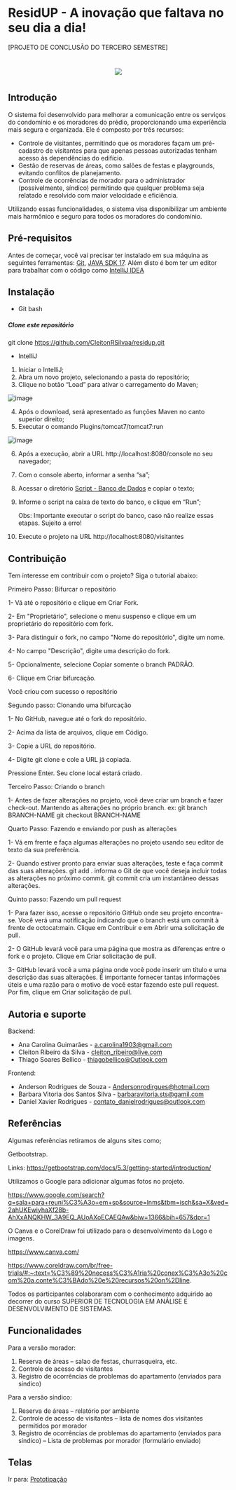 # ResidUP - A inovação que faltava no seu dia a dia!

[PROJETO DE CONCLUSÃO DO TERCEIRO SEMESTRE]

<h1 align = "center"> <img src = "https://user-images.githubusercontent.com/88353387/234729533-3b74873b-4251-43ee-9f92-a73e09e5b320.png" /><h1/>

## Introdução
O sistema foi desenvolvido para melhorar a comunicação entre os serviços do condomínio e os moradores do prédio, proporcionando uma experiência mais segura e organizada.
Ele é composto por três recursos:
* Controle de visitantes, permitindo que os moradores façam um pré-cadastro de visitantes para que apenas pessoas autorizadas tenham acesso às dependências do edifício.
* Gestão de reservas de áreas, como salões de festas e playgrounds, evitando conflitos de planejamento.
* Controle de ocorrências de morador para o administrador (possivelmente, síndico) permitindo que qualquer problema seja relatado e resolvido com maior velocidade e eficiência.


Utilizando essas funcionalidades, o sistema visa disponibilizar um ambiente mais harmônico e seguro para todos os moradores do condomínio.

## Pré-requisitos
Antes de começar, você vai precisar ter instalado em sua máquina as seguintes ferramentas:
[Git](https://git-scm.com), [JAVA SDK 17](https://www.oracle.com/java/technologies/javase/jdk17-archive-downloads.html).
 Além disto é bom ter um editor para trabalhar com o código como [IntelliJ IDEA](https://www.jetbrains.com/idea/download/#section=windows)

## Instalação

- Git bash
##### Clone este repositório
 git clone https://github.com/CleitonRSilvaa/residup.git

- IntelliJ
1.	Iniciar o IntelliJ;
2.	Abra um novo projeto, selecionando a pasta do repositório;
3.	Clique no botão “Load” para ativar o carregamento do Maven;

 ![image](https://user-images.githubusercontent.com/88353387/234722458-0ac41803-7429-4ec7-9895-ab4dc7a86eff.png)

4.	Após o download, será apresentado as funções Maven no canto superior direito;
5.	Executar o comando Plugins/tomcat7/tomcat7:run

![image](https://user-images.githubusercontent.com/88353387/234722479-125a4dc5-28cc-4d75-9816-e8cc0ff13b6f.png)

6.	Após a execução, abrir a URL http://localhost:8080/console no seu navegador;
7.	Com o console aberto, informar a senha “sa”;
8.	Acessar o diretório [Script - Banco de Dados](./docs/modelo_DER_MER/ScriptTables_DB_H2.txt) e copiar o texto;
9. Informe o script na caixa de texto do banco, e clique em “Run”;

   Obs: Importante executar o script do banco, caso não realize essas etapas. Sujeito a erro!
10. Execute o projeto na URL http://localhost:8080/visitantes

## Contribuição
Tem interesse em contribuir com o projeto? Siga o tutorial abaixo:

Primeiro Passo:
Bifurcar o repositório

1- Vá até o repositório e clique em Criar Fork.

2- Em "Proprietário", selecione o menu suspenso e clique em um proprietário do repositório com fork.

3- Para distinguir o fork, no campo "Nome do repositório", digite um nome.

4- No campo "Descrição", digite uma descrição do fork.

5- Opcionalmente, selecione Copiar somente o branch PADRÃO.

6- Clique em Criar bifurcação.

Você criou com sucesso o repositório 

Segundo passo:
Clonando uma bifurcação 

1- No GitHub, navegue até o fork do repositório.

2- Acima da lista de arquivos, clique em Código.

3- Copie a URL do repositório.

4- Digite git clone e cole a URL já copiada.

Pressione Enter. Seu clone local estará criado.

Terceiro Passo:
Criando o branch

1- Antes de fazer alterações no projeto, você deve criar um branch e fazer check-out. Mantendo as alterações no próprio branch.
ex:
git branch BRANCH-NAME
git checkout BRANCH-NAME

Quarto Passo:
Fazendo e enviando por push as alterações

1- Vá em frente e faça algumas alterações no projeto usando seu editor de texto da sua preferência.

2- Quando estiver pronto para enviar suas alterações, teste e faça commit das suas alterações. git add . informa o Git de que você deseja incluir todas as alterações no próximo commit. git commit cria um instantâneo dessas alterações.

Quinto passo:
Fazendo um pull request

1- Para fazer isso, acesse o repositório GitHub onde seu projeto encontra-se. Você verá uma notificação indicando que o branch está um commit à frente de octocat:main. Clique em Contribuir e em Abrir uma solicitação de pull.

2- O GitHub levará você para uma página que mostra as diferenças entre o fork e o projeto. Clique em Criar solicitação de pull.

3- GitHub levará você a uma página onde você pode inserir um título e uma descrição das suas alterações. É importante fornecer tantas informações úteis e uma razão para o motivo de você estar fazendo este pull request. Por fim, clique em Criar solicitação de pull.

## Autoria e suporte
Backend:
- Ana Carolina Guimarães - a.carolina1903@gmail.com
- Cleiton Ribeiro da Silva - cleiton_ribeiro@live.com
- Thiago Soares Bellico - thiagobellico@Outlook.com 

Frontend:
- Anderson Rodrigues de Souza - Andersonrodirgues@hotmail.com 
- Barbara Vitoria dos Santos Silva - barbaravitoria.sts@gamil.com
- Daniel Xavier Rodrigues - contato_danielrodrigues@outlook.com

## Referências
Algumas referências retiramos de alguns sites como; 

Getbootstrap.

Links: https://getbootstrap.com/docs/5.3/getting-started/introduction/

Utilizamos o Google para adicionar algumas fotos no projeto. 

https://www.google.com/search?q=sala+para+reuni%C3%A3o+em+sp&source=lnms&tbm=isch&sa=X&ved=2ahUKEwiyhaXf28b-AhXxANQKHW_3A9EQ_AUoAXoECAEQAw&biw=1366&bih=657&dpr=1

O Canva e o CorelDraw foi utilizado para o desenvolvimento da Logo e imagens.

https://www.canva.com/ 

https://www.coreldraw.com/br/free-trials/#:~:text=%C3%89%20necess%C3%A1ria%20conex%C3%A3o%20com%20a,conte%C3%BAdo%20e%20recursos%20on%2Dline. 

Todos os participantes colaboraram com o conhecimento adquirido ao  decorrer do curso SUPERIOR DE TECNOLOGIA EM ANÁLISE E DESENVOLVIMENTO DE SISTEMAS. 
## Funcionalidades
Para a versão morador:
1.    Reserva de áreas – salao de festas, churrasqueira, etc.
2.    Controle de acesso de visitantes
3.    Registro de ocorrências de problemas do apartamento (enviados para síndico)

Para a versão síndico:
1.    Reserva de áreas – relatório por ambiente 
2.    Controle de acesso de visitantes – lista de nomes dos visitantes permitidos por morador
3.    Registro de ocorrências de problemas do apartamento (enviados para síndico) – Lista de problemas por morador (formulário enviado)
## Telas 

Ir para: [Prototipação](./prototipoTelas.md)

